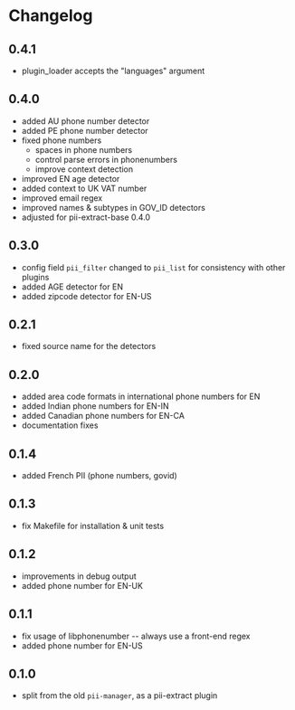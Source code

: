 # Changelog

## 0.4.1
 * plugin_loader accepts the "languages" argument

## 0.4.0
 * added AU phone number detector
 * added PE phone number detector
 * fixed phone numbers
    - spaces in phone numbers
    - control parse errors in phonenumbers
	- improve context detection
 * improved EN age detector
 * added context to UK VAT number
 * improved email regex
 * improved names & subtypes in GOV_ID detectors
 * adjusted for pii-extract-base 0.4.0

## 0.3.0
 * config field `pii_filter` changed to `pii_list` for consistency with
   other plugins
 * added AGE detector for EN
 * added zipcode detector for EN-US

## 0.2.1
 * fixed source name for the detectors

## 0.2.0
 * added area code formats in international phone numbers for EN
 * added Indian phone numbers for EN-IN
 * added Canadian phone numbers for EN-CA
 * documentation fixes

## 0.1.4
 * added French PII (phone numbers, govid)
 
## 0.1.3
 * fix Makefile for installation & unit tests

## 0.1.2
 * improvements in debug output
 * added phone number for EN-UK
 
## 0.1.1
 * fix usage of libphonenumber -- always use a front-end regex
 * added phone number for EN-US

## 0.1.0
 * split from the old `pii-manager`, as a pii-extract plugin
